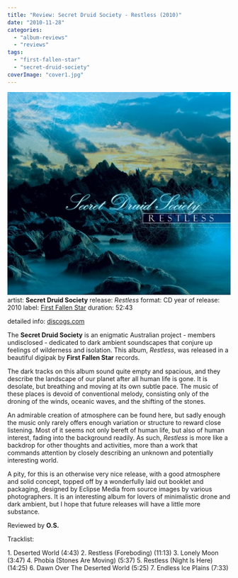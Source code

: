 ```yaml
---
title: "Review: Secret Druid Society - Restless (2010)"
date: "2010-11-28"
categories: 
  - "album-reviews"
  - "reviews"
tags: 
  - "first-fallen-star"
  - "secret-druid-society"
coverImage: "cover1.jpg"
---
```


[![](images/cover1.jpg "sds_restless")](http://www.eveningoflight.nl/wordpress/wp-content/uploads/2010/11/cover1.jpg)artist: **Secret Druid Society** release: _Restless_ format: CD year of release: 2010 label: [First Fallen Star](http://www.firstfallenstar.com/) duration: 52:43

detailed info: [discogs.com](http://www.discogs.com/release/2347501)

The **Secret Druid Society** is an enigmatic Australian project - members undisclosed - dedicated to dark ambient soundscapes that conjure up feelings of wilderness and isolation. This album, _Restless_, was released in a beautiful digipak by **First Fallen Star** records.

The dark tracks on this album sound quite empty and spacious, and they describe the landscape of our planet after all human life is gone. It is desolate, but breathing and moving at its own subtle pace. The music of these places is devoid of conventional melody, consisting only of the droning of the winds, oceanic waves, and the shifting of the stones.

An admirable creation of atmosphere can be found here, but sadly enough the music only rarely offers enough variation or structure to reward close listening. Most of it seems not only bereft of human life, but also of human interest, fading into the background readily. As such, _Restless_ is more like a backdrop for other thoughts and activities, more than a work that commands attention by closely describing an unknown and potentially interesting world.

A pity, for this is an otherwise very nice release, with a good atmosphere and solid concept, topped off by a wonderfully laid out booklet and packaging, designed by Eclipse Media from source images by various photographers. It is an interesting album for lovers of minimalistic drone and dark ambient, but I hope that future releases will have a little more substance.

Reviewed by **O.S.**

Tracklist:

1\. Deserted World (4:43) 2. Restless (Foreboding) (11:13) 3. Lonely Moon (3:47) 4. Phobia (Stones Are Moving) (5:37) 5. Restless (Night Is Here) (14:25) 6. Dawn Over The Deserted World (5:25) 7. Endless Ice Plains (7:33)
